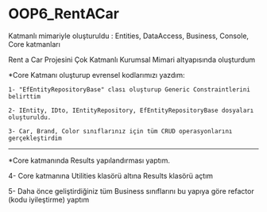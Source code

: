 # OOP6_RentACar

Katmanlı mimariyle oluşturuldu : Entities, DataAccess, Business, Console, Core katmanları

Rent a Car Projesini Çok Katmanlı Kurumsal Mimari altyapısında oluşturdum 

*Core Katmanı oluşturup evrensel kodlarımızı yazdım: 

    1- "EfEntityRepositoryBase" clası oluşturup Generic Constraintlerini belirttim
    
    2- IEntity, IDto, IEntityRepository, EfEntityRepositoryBase dosyaları oluşturuldu.
    
    3- Car, Brand, Color sınıflarınız için tüm CRUD operasyonlarını gerçekleştirdim
    
-----------------------------------------

*Core katmanında Results yapılandırması yaptım.

  4- Core katmanına Utilities klasörü altına Results klasörü açtım
  
  5- Daha önce geliştirdiğiniz tüm Business sınıflarını bu yapıya göre refactor (kodu iyileştirme) yaptım
